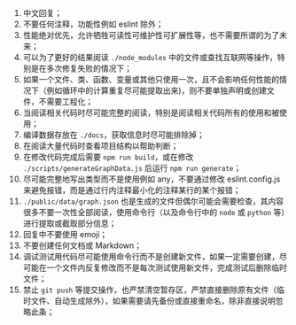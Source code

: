 1. 中文回复；
2. 不要任何注释，功能性例如 eslint 除外；
3. 性能绝对优先，允许牺牲可读性可维护性可扩展性等，也不需要所谓的为了未来；
4. 可以为了更好的结果阅读 `./node_modules` 中的文件或查找互联网等操作，特别是在多次修复失败的情况下；
5. 如果一个文件、类、函数、变量或其他只使用一次，且不会影响任何性能的情况下（例如循环中的计算重复尽可能提取出来)，则不要单独声明或创建文件，不需要工程化；
6. 当阅读相关代码时尽可能完整的阅读，特别是阅读相关代码所有的使用和被使用；
7. 编译数据存放在 `./docs`，获取信息时尽可能排除掉；
8. 在阅读大量代码时查看项目结构以帮助判断；
9. 在修改代码完成后需要 `npm run build`，或在修改 `./scripts/generateGraphData.js` 后运行 `npm run generate`；
10. 尽可能完整地写出类型而不是使用例如 any，不要通过修改 eslint.config.js 来避免报错，而是通过行内注释最小化的注释某行的某个报错；
11. `./public/data/graph.json` 也是生成的文件但偶尔可能会需要检查，其内容很多不要一次性全部阅读，使用命令行（以及命令行中的 `node` 或 `python` 等） 进行提取或截取部分信息；
12. 回复中不要使用 emoji；
13. 不要创建任何文档或 Markdown；
14. 调试测试用代码尽可能使用命令行而不是创建新文件，如果一定需要创建，尽可能在一个文件内反复修改而不是每次测试使用新文件，完成测试后删除临时文件；
15. 禁止 `git push` 等提交操作，也严禁清空暂存区，严禁直接删除原有文件（临时文件、自动生成除外），如果需要请先备份或直接重命名，除非直接说明忽略此条；
